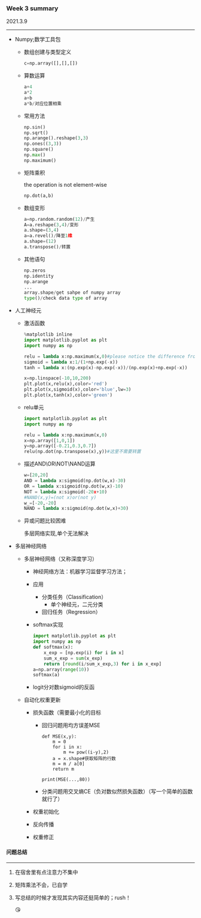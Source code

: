 ### Week 3 summary

2021.3.9

***

- Numpy;数学工具包

  - 数组创建与类型定义

    ```python
    c=np.array([],[],[])
    ```

  - 算数运算

    ```python
    a+4
    a*2
    a+b
    a*b/对应位置相乘
    ```

  - 常用方法

    ```python
    np.sin()
    np.sqrt()
    np.arange().reshape(3,3)
    np.ones((3,3))
    np.square()
    np.max()
    np.maximum()
    ```

  - 矩阵乘积

    the operation is not element-wise

    ```python
    np.dot(a,b)
    ```

  - 数组变形

    ```python
    a=np.random.random(12)/产生
    A=a.reshape(3,4)/变形
    a.shape=(3,4)
    a=a.revel()/降至1维
    a.shape=(12)
    a.transpose()/转置
    ```

  - 其他语句

    ```python
    np.zeros
    np.identity
    np.arange
    ...
    array.shape/get sahpe of numpy array
    type()/check data type of array 
    ```

- 人工神经元

  - 激活函数

    ```python
    %matplotlib inline
    import matplotlib.pyplot as plt
    import numpy as np
    
    relu = lambda x:np.maximum(x,0)#please notice the difference from np.max
    sigmoid = lambda x:1/(1+np.exp(-x))
    tanh = lambda x:(np.exp(x)-np.exp(-x))/(np.exp(x)+np.exp(-x))
    
    x=np.linspace(-10,10,200)
    plt.plot(x,relu(x),color='red')
    plt.plot(x,sigmoid(x),color='blue',lw=3)
    plt.plot(x,tanh(x),color='green')
    ```

  - relu单元

    ```python
    import matplotlib.pyplot as plt
    import numpy as np
    
    relu = lambda x:np.maximum(x,0)
    x=np.array([1,0,1])
    y=np.array([-0.21,0.3,0.7])
    relu(np.dot(np.transpose(x),y))#这里不需要转置
    ```

  - 描述AND\OR\NOT\NAND运算

    ```python
    w=[20,20]
    AND = lambda x:sigmoid(np.dot(w,x)-30)
    OR = lambda x:sigmoid(np.dot(w,x)-10)
    NOT = lambda x:sigmoid(-20x+10)
    #NAND(x,y)=(not x)or(not y)
    w_=[-20,-20]
    NAND = lambda x:sigmoid(np.dot(w,x)+30)
    ```

  - 异或问题比较困难

    多层网络实现,单个无法解决

- 多层神经网络

  - 多层神经网络（又称深度学习）

    - 神经网络方法：机器学习监督学习方法；

    - 应用

      - 分类任务（Classification）
        - 单个神经元，二元分类
      - 回归任务（Regression）

    - softmax实现

      ```python
      import matplotlib.pyplot as plt
      import numpy as np
      def softmax(x):
          x_exp = [np.exp(i) for i in x]
          sum_x_exp = sum(x_exp)
          return [round(i/sum_x_exp,3) for i in x_exp]
      a=np.array(range(10))
      softmax(a)
      ```

    - logit分对数sigmoid的反函

  - 自动化权重更新

    - 损失函数（需要最小化的目标

      - 回归问题用均方误差MSE

        ```pyhton
        def MSE(x,y):
            m = 0
            for i in x:
                m += pow((i-y),2)
            a = x.shape#获取矩阵的行数
            m = m / a[0]
            return m
        
        print(MSE(...,80))
        ```

        

      - 分类问题用交叉熵CE（负对数似然损失函数）（写一个简单的函数就行了）

    - 权重初始化

    - 反向传播

    - 权重修正

#### 问题总结

***

1. 在宿舍里有点注意力不集中

2. 矩阵乘法不会，已自学

3. 写总结的时候才发现其实内容还挺简单的；rush！

   :kissing_heart: